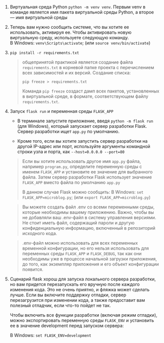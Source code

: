 ## 
1. Виртуальная среда Python `python -m venv venv`. Первым venv в команде является имя пакета виртуальной среды Python, а второе — имя виртуальной среды
2. Теперь вам нужно сообщить системе, что вы хотите ее использовать, активируя ее. Чтобы активировать новую виртуальную среду, используете следующую команду.   
В Windows: `venv\Scripts\activate`; (или `source venv/bin/activate`)
3. `pip install -r requirements.txt`

    > общепринятой практикой является создание файла `requirements.txt` в корневой папке проекта с перечислением всех зависимостей и их версий. Создание списка:
    >
    > `pip freeze > requirements.txt`
    >
    > Команда `pip freeze` создаст дамп всех пакетов, установленных в виртуальной среде, в формате, соответствующем файлу `requirements.txt`. 

4. Запуск `flask run` и переменная среды `FLASK_APP`

    * В терминале запустите приложение, введя `python -m flask run` (для Windows), который запускает сервер разработки Flask. Сервер разработки ищет `app.py` по умолчанию. 
    
    * Кроме того, если вы хотите запустить сервер разработки на другой IP-адрес или порт, используйте аргументы командной строки узла и порта, как `--host=0.0.0.0 --port=80`
    
    > Если вы хотите использовать другое имя `app.py` файла, например `program.py`, определите переменную среды с именем `FLASK_APP` и установите ее значение для выбранного файла. Затем сервер разработки Flask использует значение `FLASK_APP` вместо файла по умолчанию `app.py`
    >
    > В данном случае Flask можно сообщить:
    > В Windows: `set FLASK_APP=microblog.py`; (или `export FLASK_APP=microblog.py`)

    > Вы можете создать файл .env со всеми переменными среды, которые необходимы вашему приложению. Важно, чтобы вы не добавляли ваш .env-файл в систему управления версиями. Не стоит иметь файл, содержащий пароли и другую конфиденциальную информацию, включенный в репозиторий исходного кода.

    > .env-файл можно использовать для всех переменных временной конфигурации, но его нельзя использовать для переменных среды `FLASK_APP` и `FLASK_DEBUG`, так как они необходимы уже в процессе начальной загрузки приложения, до того, как экземпляр приложения и его объект конфигурации появится.

5. Сценарий flask хорош для запуска локального сервера разработки, но вам придется перезапускать его вручную после каждого изменения кода. Это не очень приятно, и фляжка может сделать лучше. Если вы включите поддержку отладки, сервер перезагрузится при изменении кода, а также предоставит вам полезный отладчик, если что-то пойдет не так. 

    Чтобы включить все функции разработки (включая режим отладки), можно экспортировать переменную среды `FLASK_ENV` и установить ее в значение development перед запуском сервера:

    В Windows: `set FLASK_ENV=development`
